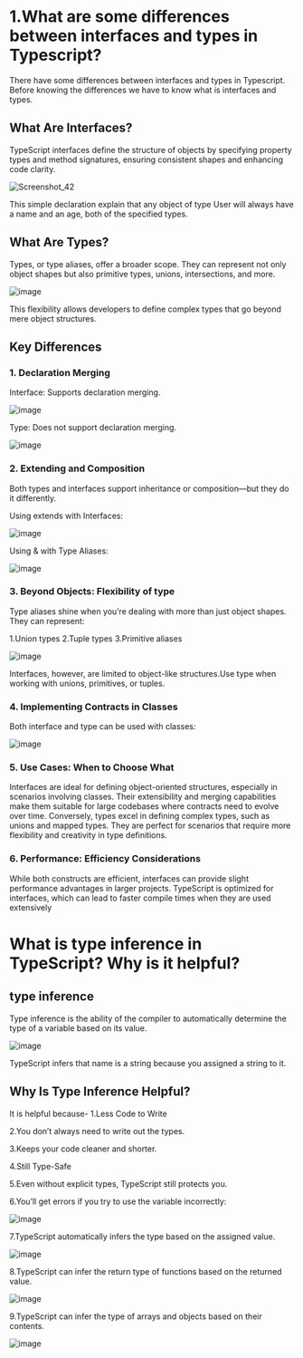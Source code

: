 # 1.What are some differences between interfaces and types in Typescript?
There have some differences between interfaces and types in Typescript. Before knowing the differences we have to know what is interfaces and types.

## What Are Interfaces?
TypeScript interfaces define the structure of objects by specifying property types and method signatures, ensuring consistent shapes and enhancing code clarity.


![Screenshot_42](https://github.com/user-attachments/assets/c34671b3-be82-42ba-af3e-d39723fac25d)

This simple declaration explain that any object of type User will always have a name and an age, both of the specified types.

## What Are Types?
Types, or type aliases, offer a broader scope. They can represent not only object shapes but also primitive types, unions, intersections, and more.

![image](https://github.com/user-attachments/assets/88a37949-62aa-42bc-8986-993ee577645a)

This flexibility allows developers to define complex types that go beyond mere object structures.

## Key Differences

### 1. Declaration Merging

Interface: Supports declaration merging.

![image](https://github.com/user-attachments/assets/271b7221-19c0-43cf-8193-30ef22a61069)


Type: Does not support declaration merging.

![image](https://github.com/user-attachments/assets/54610dd1-23a6-4d6c-b00e-18f139cf6720)
### 2. Extending and Composition

Both types and interfaces support inheritance or composition—but they do it differently.

Using extends with Interfaces:

![image](https://github.com/user-attachments/assets/ed6a1a18-f0d1-4c26-8177-1b53b48972dc)

Using & with Type Aliases:

![image](https://github.com/user-attachments/assets/47f04dfb-7fe9-4a9b-b605-b0d3a02b93f8)


### 3. Beyond Objects: Flexibility of type
Type aliases shine when you’re dealing with more than just object shapes. They can represent:

1.Union types
2.Tuple types
3.Primitive aliases

![image](https://github.com/user-attachments/assets/90bf8b7d-16dd-4eee-852f-e54e9c0d3ee0)

Interfaces, however, are limited to object-like structures.Use type when working with unions, primitives, or tuples.

### 4. Implementing Contracts in Classes

Both interface and type can be used with classes:

![image](https://github.com/user-attachments/assets/05025b42-2895-4065-a749-fb3e515fe3d2)



### 5. Use Cases: When to Choose What
Interfaces are ideal for defining object-oriented structures, especially in scenarios involving classes. Their extensibility and merging capabilities make them suitable for large codebases where contracts need to evolve over time.
Conversely, types excel in defining complex types, such as unions and mapped types. They are perfect for scenarios that require more flexibility and creativity in type definitions.
### 6. Performance: Efficiency Considerations
While both constructs are efficient, interfaces can provide slight performance advantages in larger projects. TypeScript is optimized for interfaces, which can lead to faster compile times when they are used extensively






# What is type inference in TypeScript? Why is it helpful?

## type inference
Type inference is the ability of the compiler to automatically determine the type of a variable based on its value.

![image](https://github.com/user-attachments/assets/fd5ae976-545c-4f32-9bf7-098eccb7a0eb)


TypeScript infers that name is a string because you assigned a string to it.

## Why Is Type Inference Helpful?
It is helpful because-
1.Less Code to Write

2.You don’t always need to write out the types.

3.Keeps your code cleaner and shorter.

4.Still Type-Safe

5.Even without explicit types, TypeScript still protects you.

6.You’ll get errors if you try to use the variable incorrectly:

![image](https://github.com/user-attachments/assets/d6ceb286-9d44-41a1-a246-5fd1222f69fb)

7.TypeScript automatically infers the type based on the assigned value.

![image](https://github.com/user-attachments/assets/e5acbad2-d9d6-4a12-9ec0-bf9afdf779f1)

8.TypeScript can infer the return type of functions based on the returned value.

![image](https://github.com/user-attachments/assets/1383f414-c625-4c67-be0e-b0a04d0cdbc2)

9.TypeScript can infer the type of arrays and objects based on their contents.

![image](https://github.com/user-attachments/assets/c00d9324-c755-49eb-b0ba-a0389dbd2f3c)




